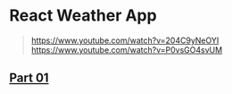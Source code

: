 # React Weather App

> https://www.youtube.com/watch?v=204C9yNeOYI
> https://www.youtube.com/watch?v=P0vsGO4svUM


## [Part 01](./tree/master/doc/part01.md)
